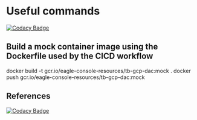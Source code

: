 # Useful commands

[![Codacy Badge](https://api.codacy.com/project/badge/Grade/3def1d65ed474beda546f2455f127e92)](https://app.codacy.com/gh/tranquilitybase-io/tb-houston-service?utm_source=github.com&utm_medium=referral&utm_content=tranquilitybase-io/tb-houston-service&utm_campaign=Badge_Grade_Settings)

## Build a mock container image using the Dockerfile used by the CICD workflow
docker build -t gcr.io/eagle-console-resources/tb-gcp-dac:mock .
docker push gcr.io/eagle-console-resources/tb-gcp-dac:mock

## References

[![Codacy Badge](https://api.codacy.com/project/badge/Grade/32de36097c284849b9b95ba94f6f982f)](https://www.codacy.com/gh/tranquilitybase-io/tb-houston-service?utm_source=github.com&amp;utm_medium=referral&amp;utm_content=tranquilitybase-io/tb-houston-service&amp;utm_campaign=Badge_Grade)
